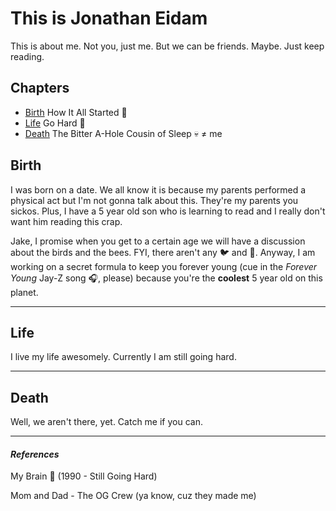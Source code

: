 # This is Jonathan Eidam

This is about me. Not you, just me. But we can be friends. Maybe. Just keep reading.

## Chapters

- [Birth](#birth) How It All Started :baby:
- [Life](#life) Go Hard :muscle:
- [Death](#death) The Bitter A-Hole Cousin of Sleep :skull: ≠ me

## **Birth**

I was born on a date. We all know it is because my parents performed a physical act but I'm not gonna talk about this. They're my parents you sickos. Plus, I have a 5 year old son who is learning to read and I really don't want him reading this crap.

Jake, I promise when you get to a certain age we will have a discussion about the birds and the bees. FYI, there aren't any :bird: and :bee:. Anyway, I am working on a secret formula to keep you forever young (cue in the _Forever Young_ Jay-Z song :headphones:, please) because you're the **coolest** 5 year old on this planet.

---

## **Life**

I live my life awesomely. Currently I am still going hard.

---

## **Death**

Well, we aren't there, yet. Catch me if you can.

---

#### _References_

My Brain :brain: (1990 - Still Going Hard)

Mom and Dad - The OG Crew (ya know, cuz they made me)
